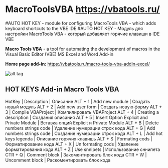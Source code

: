 # MacroToolsVBA https://vbatools.ru/

#AUTO HOT KEY - module for configuring MacroTools VBA - which adds keyboard shortcuts to the VBE IDE
#AUTO HOT KEY - Модуль для настройки MacroTools VBA - который добавляет горячие клавиши в IDE VBE

**Macro Tools VBA** - a tool for automating the development of macros in the Visual Basic Editor (VBE) MS Excel and Word
Add-in 

**Home page add-in:** https://vbatools.ru/macro-tools-vba-addin-excel/

![alt tag](https://vbatools.ru/wp-content/uploads/2019/10/main-macro-tools-vba2.gif "Use Macro Tools VBA Example")

## HOT KEYS Add-in Macro Tools VBA
HotKey    | Description                                | Описание
ALT + 1   | Add new module                             | Создать новый модуль
ALT + 2   | Add new user form                          | Создать новую форму
ALT + 3   | Compile VBAProject                         | Компилировать VBAProject
ALT + 4   | Creating a description                     | Создания описания 
ALT + 5   | Insert Option Explicit and Private Module  | Вставка опций Explicit и Private Module
ALT + B   | Delete numbers strings code                | Удаление нумерации строк кода
ALT + G   | Add numbers strings code                   | Создание нумерации строк кода
ALT + L   | Add hot keys legenda                       | Описание горячих клавишь
ALT + S   | Formating cods                             | Форматирование кода
ALT + X   | Un formating cods                          | Удаление форматирования кода
ALT + Z   | Use snnipets                               | Использование сннипета
CTR + Q   | Comment block                              | Закоментировать блок кода
CTR + W   | Uncomment block                            | Раскоментировать блок кода